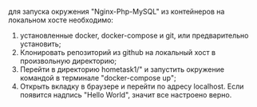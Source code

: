 для запуска окружения "Nginx-Php-MySQL" из контейнеров на локальном хосте необходимо:
1) установленные docker, docker-compose и git, или предварительно установить;
2) Клонировать репозиторий из github на локальный хост в произвольную директорию;
2) Перейти в директорию hometask1/" и запустить окружение командой в терминале "docker-compose up";
3) Открыть вкладку в браузере и перейти по адресу localhost. Если появится надпись "Hello World", значит все настроено верно.
